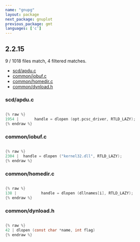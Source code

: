```yaml
---
name: "gnupg"
layout: package
next_package: gnuplot
previous_package: gmt
languages: ['c']
---
```

## 2.2.15
9 / 1018 files match, 4 filtered matches.

 - [scd/apdu.c](#scdapduc)
 - [common/iobuf.c](#commoniobufc)
 - [common/homedir.c](#commonhomedirc)
 - [common/dynload.h](#commondynloadh)

### scd/apdu.c

```c

{% raw %}
1954 |       handle = dlopen (opt.pcsc_driver, RTLD_LAZY);
{% endraw %}

```
### common/iobuf.c

```c

{% raw %}
2304 | 	handle = dlopen ("kernel32.dll", RTLD_LAZY);
{% endraw %}

```
### common/homedir.c

```c

{% raw %}
138 |           handle = dlopen (dllnames[i], RTLD_LAZY);
{% endraw %}

```
### common/dynload.h

```c

{% raw %}
42 | dlopen (const char *name, int flag)
{% endraw %}

```